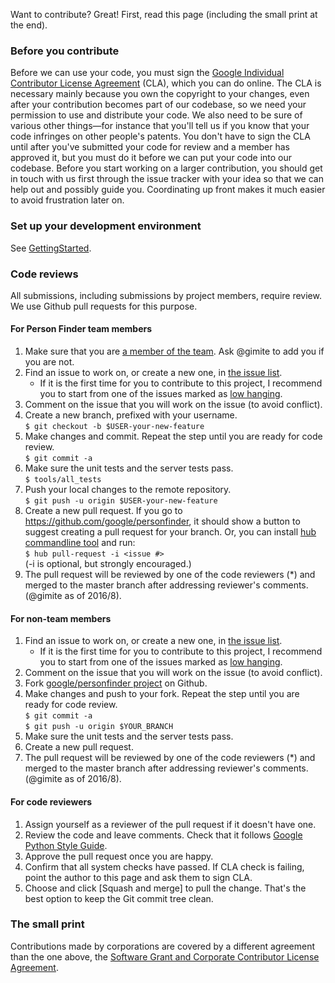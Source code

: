 Want to contribute? Great! First, read this page (including the small print at the end).

### Before you contribute
Before we can use your code, you must sign the
[Google Individual Contributor License Agreement](https://cla.developers.google.com/about/google-individual)
(CLA), which you can do online. The CLA is necessary mainly because you own the
copyright to your changes, even after your contribution becomes part of our
codebase, so we need your permission to use and distribute your code. We also
need to be sure of various other things—for instance that you'll tell us if you
know that your code infringes on other people's patents. You don't have to sign
the CLA until after you've submitted your code for review and a member has
approved it, but you must do it before we can put your code into our codebase.
Before you start working on a larger contribution, you should get in touch with
us first through the issue tracker with your idea so that we can help out and
possibly guide you. Coordinating up front makes it much easier to avoid
frustration later on.

### Set up your development environment
See [GettingStarted](https://github.com/google/personfinder/wiki/GettingStarted).

### Code reviews
All submissions, including submissions by project members, require review. We
use Github pull requests for this purpose.

#### For Person Finder team members

1. Make sure that you are [a member of the team](https://github.com/orgs/google/teams/personfinder). Ask @gimite to add you if you are not.
1. Find an issue to work on, or create a new one, in [the issue list](https://github.com/google/personfinder/issues).
    * If it is the first time for you to contribute to this project, I recommend you to start from one of the issues marked as [low hanging](https://github.com/google/personfinder/issues?q=is%3Aissue+is%3Aopen+label%3A%22low+hanging%22).
1. Comment on the issue that you will work on the issue (to avoid conflict).
1. Create a new branch, prefixed with your username.
   <br/>`$ git checkout -b $USER-your-new-feature`
1. Make changes and commit. Repeat the step until you are ready for code review.
   <br/>`$ git commit -a`
1. Make sure the unit tests and the server tests pass.
   <br/>`$ tools/all_tests`
1. Push your local changes to the remote repository.
   <br/>`$ git push -u origin $USER-your-new-feature`
1. Create a new pull request. If you go to https://github.com/google/personfinder, it should show a button to suggest creating a pull request for your branch. Or, you can install [hub commandline tool](https://github.com/github/hub) and run:
   <br/>`$ hub pull-request -i <issue #>`
   <br/>(-i is optional, but strongly encouraged.)
1. The pull request will be reviewed by one of the code reviewers (*) and
   merged to the master branch after addressing reviewer's comments.
   (@gimite as of 2016/8).

#### For non-team members

1. Find an issue to work on, or create a new one, in [the issue list](https://github.com/google/personfinder/issues).
    * If it is the first time for you to contribute to this project, I recommend you to start from one of the issues marked as [low hanging](https://github.com/google/personfinder/issues?q=is%3Aissue+is%3Aopen+label%3A%22low+hanging%22).
1. Comment on the issue that you will work on the issue (to avoid conflict).
1. Fork [google/personfinder project](https://github.com/google/personfinder) on Github.
1. Make changes and push to your fork. Repeat the step until you are ready for code review.
   <br/>`$ git commit -a`
   <br/>`$ git push -u origin $YOUR_BRANCH`
1. Make sure the unit tests and the server tests pass.
1. Create a new pull request.
1. The pull request will be reviewed by one of the code reviewers (*) and
   merged to the master branch after addressing reviewer's comments.
   (@gimite as of 2016/8).
   
#### For code reviewers

1. Assign yourself as a reviewer of the pull request if it doesn't have one.
1. Review the code and leave comments. Check that it follows [Google Python Style Guide](https://github.com/google/styleguide/blob/gh-pages/pyguide.md).
1. Approve the pull request once you are happy.
1. Confirm that all system checks have passed. If CLA check is failing, point the author to this page and ask them to sign CLA.
1. Choose and click [Squash and merge] to pull the change. That's the best option to keep the Git commit tree clean.

### The small print
Contributions made by corporations are covered by a different agreement than
the one above, the
[Software Grant and Corporate Contributor License Agreement](https://cla.developers.google.com/about/google-corporate).
